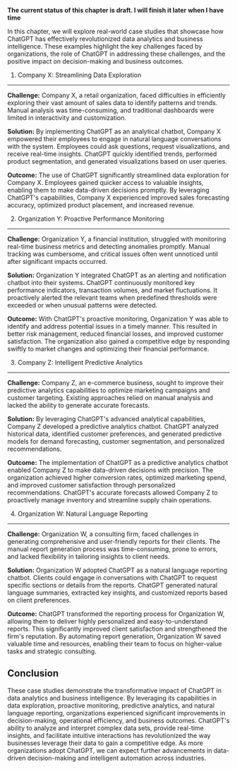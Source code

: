 **The current status of this chapter is draft. I will finish it later when I have time**

In this chapter, we will explore real-world case studies that showcase how ChatGPT has effectively revolutionized data analytics and business intelligence. These examples highlight the key challenges faced by organizations, the role of ChatGPT in addressing these challenges, and the positive impact on decision-making and business outcomes.

1. Company X: Streamlining Data Exploration
-------------------------------------------

**Challenge:** Company X, a retail organization, faced difficulties in efficiently exploring their vast amount of sales data to identify patterns and trends. Manual analysis was time-consuming, and traditional dashboards were limited in interactivity and customization.

**Solution:** By implementing ChatGPT as an analytical chatbot, Company X empowered their employees to engage in natural language conversations with the system. Employees could ask questions, request visualizations, and receive real-time insights. ChatGPT quickly identified trends, performed product segmentation, and generated visualizations based on user queries.

**Outcome:** The use of ChatGPT significantly streamlined data exploration for Company X. Employees gained quicker access to valuable insights, enabling them to make data-driven decisions promptly. By leveraging ChatGPT's capabilities, Company X experienced improved sales forecasting accuracy, optimized product placement, and increased revenue.

2. Organization Y: Proactive Performance Monitoring
---------------------------------------------------

**Challenge:** Organization Y, a financial institution, struggled with monitoring real-time business metrics and detecting anomalies promptly. Manual tracking was cumbersome, and critical issues often went unnoticed until after significant impacts occurred.

**Solution:** Organization Y integrated ChatGPT as an alerting and notification chatbot into their systems. ChatGPT continuously monitored key performance indicators, transaction volumes, and market fluctuations. It proactively alerted the relevant teams when predefined thresholds were exceeded or when unusual patterns were detected.

**Outcome:** With ChatGPT's proactive monitoring, Organization Y was able to identify and address potential issues in a timely manner. This resulted in better risk management, reduced financial losses, and improved customer satisfaction. The organization also gained a competitive edge by responding swiftly to market changes and optimizing their financial performance.

3. Company Z: Intelligent Predictive Analytics
----------------------------------------------

**Challenge:** Company Z, an e-commerce business, sought to improve their predictive analytics capabilities to optimize marketing campaigns and customer targeting. Existing approaches relied on manual analysis and lacked the ability to generate accurate forecasts.

**Solution:** By leveraging ChatGPT's advanced analytical capabilities, Company Z developed a predictive analytics chatbot. ChatGPT analyzed historical data, identified customer preferences, and generated predictive models for demand forecasting, customer segmentation, and personalized recommendations.

**Outcome:** The implementation of ChatGPT as a predictive analytics chatbot enabled Company Z to make data-driven decisions with precision. The organization achieved higher conversion rates, optimized marketing spend, and improved customer satisfaction through personalized recommendations. ChatGPT's accurate forecasts allowed Company Z to proactively manage inventory and streamline supply chain operations.

4. Organization W: Natural Language Reporting
---------------------------------------------

**Challenge:** Organization W, a consulting firm, faced challenges in generating comprehensive and user-friendly reports for their clients. The manual report generation process was time-consuming, prone to errors, and lacked flexibility in tailoring insights to client needs.

**Solution:** Organization W adopted ChatGPT as a natural language reporting chatbot. Clients could engage in conversations with ChatGPT to request specific sections or details from the reports. ChatGPT generated natural language summaries, extracted key insights, and customized reports based on client preferences.

**Outcome:** ChatGPT transformed the reporting process for Organization W, allowing them to deliver highly personalized and easy-to-understand reports. This significantly improved client satisfaction and strengthened the firm's reputation. By automating report generation, Organization W saved valuable time and resources, enabling their team to focus on higher-value tasks and strategic consulting.

Conclusion
----------

These case studies demonstrate the transformative impact of ChatGPT in data analytics and business intelligence. By leveraging its capabilities in data exploration, proactive monitoring, predictive analytics, and natural language reporting, organizations experienced significant improvements in decision-making, operational efficiency, and business outcomes. ChatGPT's ability to analyze and interpret complex data sets, provide real-time insights, and facilitate intuitive interactions has revolutionized the way businesses leverage their data to gain a competitive edge. As more organizations adopt ChatGPT, we can expect further advancements in data-driven decision-making and intelligent automation across industries.
